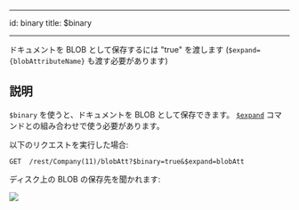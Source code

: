 - - -
id: binary title: $binary
- - -

ドキュメントを BLOB として保存するには "true" を渡します (`$expand={blobAttributeName}` も渡す必要があります)

## 説明

`$binary` を使うと、ドキュメントを BLOB として保存できます。  [`$expand`]($expand.md) コマンドとの組み合わせで使う必要があります。

以下のリクエストを実行した場合:

```
GET  /rest/Company(11)/blobAtt?$binary=true&$expand=blobAtt
```

ディスク上の BLOB の保存先を聞かれます:

![](../assets/en/REST/binary.png)

